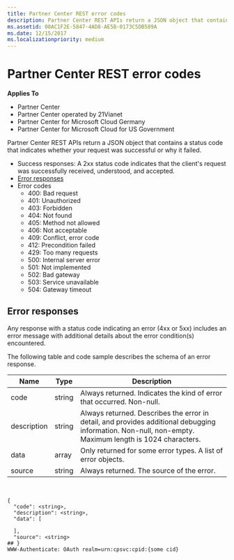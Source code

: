```yaml
---
title: Partner Center REST error codes
description: Partner Center REST APIs return a JSON object that contains a status code that indicates whether your request was successful or why it failed.
ms.assetid: 08AC1F2E-5847-4AD8-AE5B-0173C5DB589A
ms.date: 12/15/2017
ms.localizationpriority: medium
---
```


# Partner Center REST error codes


**Applies To**

-   Partner Center
-   Partner Center operated by 21Vianet
-   Partner Center for Microsoft Cloud Germany
-   Partner Center for Microsoft Cloud for US Government

Partner Center REST APIs return a JSON object that contains a status
code that indicates whether your request was successful or why it
failed.

-   Success responses: A 2xx status code indicates that the client's
    request was successfully received, understood, and accepted.
-   [Error responses](#pc_error_payload)
-   Error codes
    -   400: Bad request
    -   401: Unauthorized
    -   403: Forbidden
    -   404: Not found
    -   405: Method not allowed
    -   406: Not acceptable
    -   409: Conflict, error code
    -   412: Precondition failed
    -   429: Too many requests
    -   500: Internal server error
    -   501: Not implemented
    -   502: Bad gateway
    -   503: Service unavailable
    -   504: Gateway timeout

## <span id="pc_error_payload"></span><span id="PC_ERROR_PAYLOAD"></span>Error responses


Any response with a status code indicating an error (4xx or 5xx)
includes an error message with additional details about the error
condition(s) encountered.

The following table and code sample describes the schema of an error
response.

| Name        | Type   | Description                                                                                                                                            |
|-------------|--------|--------------------------------------------------------------------------------------------------------------------------------------------------------|
| code        | string | Always returned. Indicates the kind of error that occurred. Non-null.                                                                                  |
| description | string | Always returned. Describes the error in detail, and provides additional debugging information. Non-null, non-empty. Maximum length is 1024 characters. |
| data        | array  | Only returned for some error types. A list of error objects.                                                                                           |
| source      | string | Always returned. The source of the error.                                                                                                              |

 

```
{
  "code": <string>,
  "description": <string>,
  "data": [

  ],
  "source": <string>
## }
WWW-Authenticate: OAuth realm=urn:cpsvc:cpid:{some cid}


